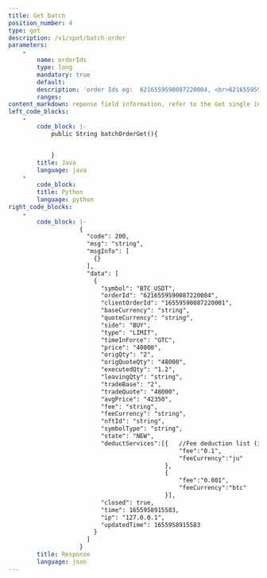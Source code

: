 ```yaml
---
title: Get batch
position_number: 4
type: get
description: /v1/spot/batch-order
parameters:
    -
        name: orderIds
        type: long
        mandatory: true
        default:
        description: 'order Ids eg:  6216559590087220004, <br>6216559590087220004'
        ranges:
content_markdown: reponse field information, refer to the Get single interface
left_code_blocks:
    -
        code_block: |-
            public String batchOrderGet(){


            }
        title: Java
        language: java
    -
        code_block:
        title: Python
        language: python
right_code_blocks:
    -
        code_block: |-
                    {
                      "code": 200,
                      "msg": "string",
                      "msgInfo": [
                        {}
                      ],
                      "data": [
                        {
                          "symbol": "BTC_USDT",
                          "orderId": "6216559590087220004",
                          "clientOrderId": "16559590087220001",
                          "baseCurrency": "string",
                          "quoteCurrency": "string",
                          "side": "BUY",
                          "type": "LIMIT",
                          "timeInForce": "GTC",
                          "price": "40000",
                          "origQty": "2",
                          "origQuoteQty": "48000",
                          "executedQty": "1.2",
                          "leavingQty": "string",
                          "tradeBase": "2",
                          "tradeQuote": "48000",
                          "avgPrice": "42350",
                          "fee": "string",
                          "feeCurrency": "string",
                          "nftId": "string",
                          "symbolType": "string",
                          "state": "NEW",
                          "deductServices":[{   //Fee deduction list (if set JU deduction fee and the deduction occurs, use this field to represent the trade fee. Otherwise, use the original fee and feeCurrency fields to represent the trade fee). 
                                                "fee":"0.1",     
                                                "feeCurrency":"ju"
                                            },
                                            {   
                                                "fee":"0.001",
                                                "feeCurrency":"btc"
                                            }],
                          "closed": true,
                          "time": 1655958915583,
                          "ip": "127.0.0.1",
                          "updatedTime": 1655958915583
                        }
                      ]
                    }
        title: Response
        language: json
---
```

